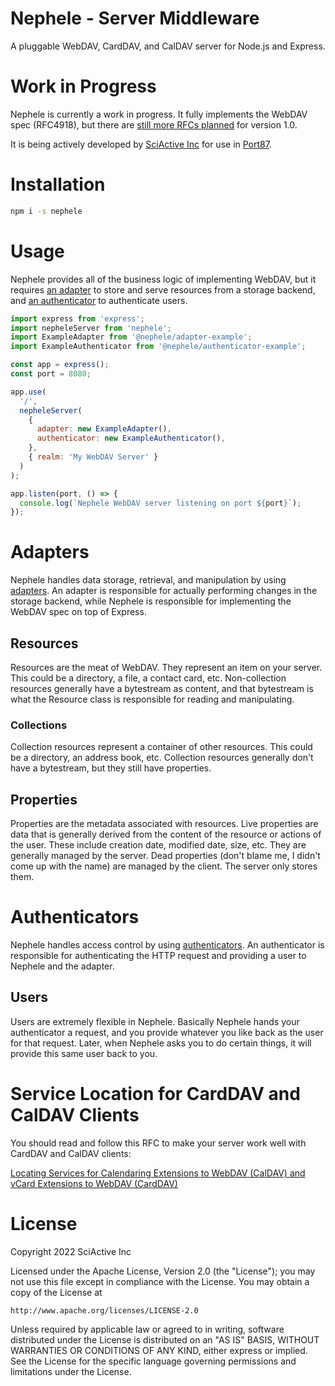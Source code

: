 # Nephele - Server Middleware

A pluggable WebDAV, CardDAV, and CalDAV server for Node.js and Express.

# Work in Progress

Nephele is currently a work in progress. It fully implements the WebDAV spec (RFC4918), but there are [still more RFCs planned](https://github.com/sciactive/nephele/blob/master/README.md#planned-rfcs) for version 1.0.

It is being actively developed by [SciActive Inc](https://sciactive.com/) for use in [Port87](https://port87.com/).

# Installation

```sh
npm i -s nephele
```

# Usage

Nephele provides all of the business logic of implementing WebDAV, but it requires [an adapter](https://www.npmjs.com/search?q=keywords%3Anephele%20adapter) to store and serve resources from a storage backend, and [an authenticator](https://www.npmjs.com/search?q=keywords%3Anephele%20authenticator) to authenticate users.

```js
import express from 'express';
import nepheleServer from 'nephele';
import ExampleAdapter from '@nephele/adapter-example';
import ExampleAuthenticator from '@nephele/authenticator-example';

const app = express();
const port = 8080;

app.use(
  '/',
  nepheleServer(
    {
      adapter: new ExampleAdapter(),
      authenticator: new ExampleAuthenticator(),
    },
    { realm: 'My WebDAV Server' }
  )
);

app.listen(port, () => {
  console.log(`Nephele WebDAV server listening on port ${port}`);
});
```

# Adapters

Nephele handles data storage, retrieval, and manipulation by using [adapters](https://www.npmjs.com/search?q=keywords%3Anephele%20adapter). An adapter is responsible for actually performing changes in the storage backend, while Nephele is responsible for implementing the WebDAV spec on top of Express.

## Resources

Resources are the meat of WebDAV. They represent an item on your server. This could be a directory, a file, a contact card, etc. Non-collection resources generally have a bytestream as content, and that bytestream is what the Resource class is responsible for reading and manipulating.

### Collections

Collection resources represent a container of other resources. This could be a directory, an address book, etc. Collection resources generally don't have a bytestream, but they still have properties.

## Properties

Properties are the metadata associated with resources. Live properties are data that is generally derived from the content of the resource or actions of the user. These include creation date, modified date, size, etc. They are generally managed by the server. Dead properties (don't blame me, I didn't come up with the name) are managed by the client. The server only stores them.

# Authenticators

Nephele handles access control by using [authenticators](https://www.npmjs.com/search?q=keywords%3Anephele%20authenticator). An authenticator is responsible for authenticating the HTTP request and providing a user to Nephele and the adapter.

## Users

Users are extremely flexible in Nephele. Basically Nephele hands your authenticator a request, and you provide whatever you like back as the user for that request. Later, when Nephele asks you to do certain things, it will provide this same user back to you.

# Service Location for CardDAV and CalDAV Clients

You should read and follow this RFC to make your server work well with CardDAV and CalDAV clients:

[Locating Services for Calendaring Extensions to WebDAV (CalDAV) and vCard Extensions to WebDAV (CardDAV)](https://datatracker.ietf.org/doc/html/rfc6764)

# License

Copyright 2022 SciActive Inc

Licensed under the Apache License, Version 2.0 (the "License");
you may not use this file except in compliance with the License.
You may obtain a copy of the License at

    http://www.apache.org/licenses/LICENSE-2.0

Unless required by applicable law or agreed to in writing, software
distributed under the License is distributed on an "AS IS" BASIS,
WITHOUT WARRANTIES OR CONDITIONS OF ANY KIND, either express or implied.
See the License for the specific language governing permissions and
limitations under the License.
